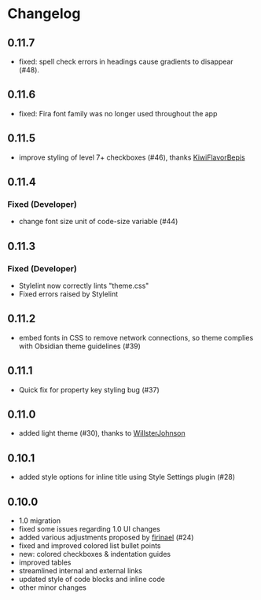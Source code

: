 # Changelog

## 0.11.7

- fixed: spell check errors in headings cause gradients to disappear (#48).

## 0.11.6

- fixed: Fira font family was no longer used throughout the app

## 0.11.5

- improve styling of level 7+ checkboxes (#46), thanks [KiwiFlavorBepis](https://github.com/KiwiFlavorBepis)

## 0.11.4

### Fixed (Developer)

- change font size unit of code-size variable (#44)

## 0.11.3

### Fixed (Developer)

- Stylelint now correctly lints "theme.css"
- Fixed errors raised by Stylelint

## 0.11.2

- embed fonts in CSS to remove network connections, so theme complies with Obsidian theme guidelines (#39)

## 0.11.1

- Quick fix for property key styling bug (#37)

## 0.11.0

- added light theme (#30), thanks to [WillsterJohnson](https://github.com/WillsterJohnson)

## 0.10.1

- added style options for inline title using Style Settings plugin (#28)

## 0.10.0

- 1.0 migration
- fixed some issues regarding 1.0 UI changes
- added various adjustments proposed by [firinael](https://github.com/firinael) (#24)
- fixed and improved colored list bullet points
- new: colored checkboxes & indentation guides
- improved tables
- streamlined internal and external links
- updated style of code blocks and inline code
- other minor changes
